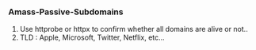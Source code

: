 ### Amass-Passive-Subdomains
1. Use httprobe or httpx to confirm whether all domains are alive or not..
2. TLD : Apple, Microsoft, Twitter, Netflix, etc... 
